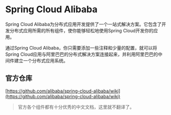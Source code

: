 # Spring Cloud Alibaba

Spring Cloud Alibaba为分布式应用开发提供了一个一站式解决方案。它包含了开发分布式应用所需的所有组件，使你能够轻松地使用Spring Cloud开发你的应用。

通过Spring Cloud Alibaba，你只需要添加一些注释和少量的配置，就可以将Spring Cloud应用与阿里巴巴的分布式解决方案连接起来，并利用阿里巴巴的中间件建立一个分布式应用系统。

## 官方仓库

[https://github.com/alibaba/spring-cloud-alibaba/wiki](https://github.com/alibaba/spring-cloud-alibaba/wiki)

> 官方各个组件都有十分优秀的中文文档，这里就不翻译了。
